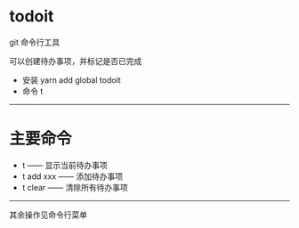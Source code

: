 # todoit

git 命令行工具

可以创建待办事项，并标记是否已完成

* 安装 yarn add global todoit
* 命令 t
***
# 主要命令
* t —— 显示当前待办事项
* t add xxx —— 添加待办事项
* t clear —— 清除所有待办事项
***
其余操作见命令行菜单


